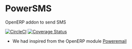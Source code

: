# PowerSMS
OpenERP addon to send SMS

[![CircleCI](https://circleci.com/gh/Som-Energia/powersms.svg?style=svg)](https://circleci.com/gh/Som-Energia/powersms)
[![Coverage Status](https://coveralls.io/repos/github/Som-Energia/powersms/badge.svg)](https://coveralls.io/github/Som-Energia/powersms)

*  We had inspired from the OpenERP module [Poweremail](https://github.com/openlabs/poweremail)
